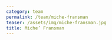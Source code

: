 ```yaml
---
category: team
permalink: /team/miche-fransman
teaser: /assets/img/miche-fransman.jpg
title: Miche’ Fransman
---
```

